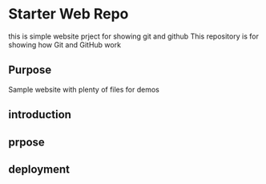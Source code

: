 # Starter Web Repo
this is simple website prject for showing git and github
This repository is for showing how Git and GitHub work

## Purpose

Sample website with plenty of files for demos
## introduction
## prpose
## deployment
